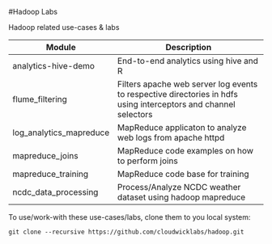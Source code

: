 #Hadoop Labs

Hadoop related use-cases & labs

| Module | Description |
| ------ | ----------- |
| analytics-hive-demo | End-to-end analytics using hive and R |
| flume_filtering | Filters apache web server log events to respective directories in hdfs using interceptors and channel selectors |
| log_analytics_mapreduce | MapReduce applicaton to analyze web logs from apache httpd |
| mapreduce_joins | MapReduce code examples on how to perform joins |
| mapreduce_training | MapReduce code base for training |
| ncdc_data_processing | Process/Analyze NCDC weather dataset using hadoop mapreduce |

To use/work-with these use-cases/labs, clone them to you local system:

```
git clone --recursive https://github.com/cloudwicklabs/hadoop.git
```
